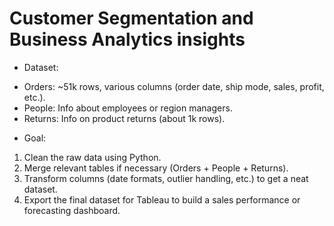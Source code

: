 # Customer Segmentation and Business Analytics insights
* Dataset:
- Orders: ~51k rows, various columns (order date, ship mode, sales, profit, etc.).
- People: Info about employees or region managers.
- Returns: Info on product returns (about 1k rows).

* Goal:
1. Clean the raw data using Python.
2. Merge relevant tables if necessary (Orders + People + Returns).
3. Transform columns (date formats, outlier handling, etc.) to get a neat dataset.
4. Export the final dataset for Tableau to build a sales performance or forecasting dashboard.
